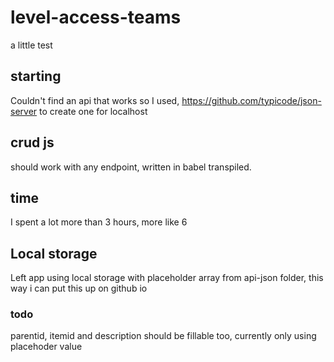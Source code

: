 # level-access-teams
a little test

## starting
Couldn't find an api that works so I used, https://github.com/typicode/json-server to create one for localhost

## crud js 
should work with any endpoint, written in babel transpiled. 

## time
I spent a lot more than 3 hours, more like 6 

## Local storage
Left app using local storage with placeholder array from api-json folder, this way i can put this up on github io

### todo
parentid, itemid and description should be fillable too, currently only using placehoder value 